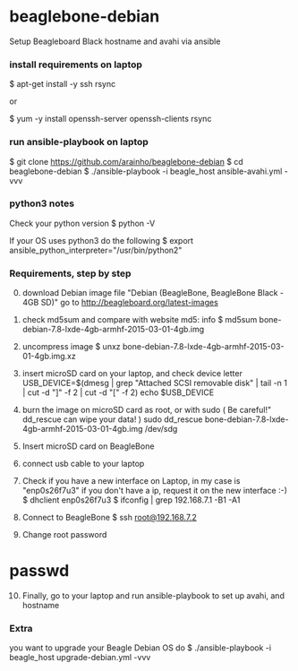 # beaglebone-debian
Setup Beagleboard Black hostname and avahi via ansible

### install requirements on laptop
$ apt-get install -y ssh rsync

or

$ yum -y install openssh-server openssh-clients rsync

### run ansible-playbook on laptop
$ git clone https://github.com/arainho/beaglebone-debian
$ cd beaglebone-debian
$ ./ansible-playbook -i beagle_host ansible-avahi.yml -vvv

### python3 notes
Check your python version
$ python -V

If your OS uses python3 do the following
$ export ansible_python_interpreter="/usr/bin/python2"

### Requirements, step by step
0. download Debian image file "Debian (BeagleBone, BeagleBone Black - 4GB SD)"
go to http://beagleboard.org/latest-images

1. check md5sum and compare with website md5: info
$ md5sum bone-debian-7.8-lxde-4gb-armhf-2015-03-01-4gb.img

2. uncompress image
$ unxz bone-debian-7.8-lxde-4gb-armhf-2015-03-01-4gb.img.xz

3. insert microSD card on your laptop, and check device letter
USB_DEVICE=$(dmesg | grep "Attached SCSI removable disk" | tail -n 1 | cut -d "]" -f 2 | cut -d "[" -f 2)
echo $USB_DEVICE

4. burn the image on microSD card as root, or with sudo
( Be careful!" dd_rescue can wipe your data! )
sudo dd_rescue bone-debian-7.8-lxde-4gb-armhf-2015-03-01-4gb.img /dev/sdg

5. Insert microSD card on BeagleBone
6. connect usb cable to your laptop
7. Check if you have a new interface on Laptop, in my case is "enp0s26f7u3"
   if you don't have a ip, request it on the new interface :-)
$ dhclient enp0s26f7u3
$ ifconfig | grep 192.168.7.1 -B1 -A1

8. Connect to BeagleBone
$ ssh root@192.168.7.2

9. Change root password
# passwd

10. Finally, go to your laptop and run ansible-playbook to set up avahi, and hostname

### Extra
 you want to upgrade your Beagle Debian OS do
$ ./ansible-playbook -i beagle_host upgrade-debian.yml -vvv
